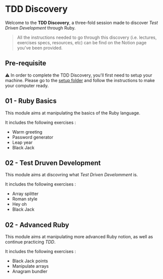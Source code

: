 # TDD Discovery

Welcome to the **TDD Discovery**, a three-fold session made to discover *Test Driven Development* through Ruby.

> All the instructions needed to go through this discovery (i.e. lectures, exercises specs, resources, etc) can be find on the Notion page you've been provided.

## Pre-requisite

:warning: In order to complete the TDD Discovery, you'll first need to setup your machine. Please go to the [setup folder](https://github.com/DonatienD/TDD-Discovery/tree/master/00-Setup) and follow the instructions to make your computer ready.

## 01 - Ruby Basics

This module aims at manipulating the basics of the Ruby language.

It includes the following exercises :

- Warm greeting
- Password generator
- Leap year
- Black Jack

## 02 - Test Druven Development

This module aims at discovring what *Test Driven Develomment* is.

It includes the following exercises :

- Array splitter
- Roman style
- Hey oh
- Black Jack

## 02 - Advanced Ruby

This module aims at manipulating more advanced Ruby notion, as well as continue practicing *TDD*.

It includes the following exercises :

- Black Jack points
- Manipulate arrays
- Anagram bundler
